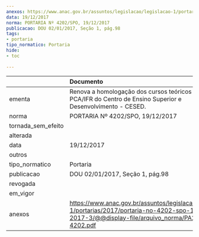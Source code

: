 ```yaml
---
anexos: https://www.anac.gov.br/assuntos/legislacao/legislacao-1/portarias/2017/portaria-no-4202-spo-19-12-2017-3/@@display-file/arquivo_norma/PA2017-4202.pdf
data: 19/12/2017
norma: PORTARIA Nº 4202/SPO, 19/12/2017
publicacao: DOU 02/01/2017, Seção 1, pág.98
tags:
- portaria
tipo_normatico: Portaria
hide: 
- toc 
 
---
```


|                    | Documento                                                                                                                                              |
|:-------------------|:-------------------------------------------------------------------------------------------------------------------------------------------------------|
| ementa             | Renova a homologação dos cursos teóricos de PPA e PCA/IFR do Centro de Ensino Superior e Desenvolvimento - CESED.                                      |
| norma              | PORTARIA Nº 4202/SPO, 19/12/2017                                                                                                                       |
| tornada_sem_efeito |                                                                                                                                                        |
| alterada           |                                                                                                                                                        |
| data               | 19/12/2017                                                                                                                                             |
| outros             |                                                                                                                                                        |
| tipo_normatico     | Portaria                                                                                                                                               |
| publicacao         | DOU 02/01/2017, Seção 1, pág.98                                                                                                                        |
| revogada           |                                                                                                                                                        |
| em_vigor           |                                                                                                                                                        |
| anexos             | https://www.anac.gov.br/assuntos/legislacao/legislacao-1/portarias/2017/portaria-no-4202-spo-19-12-2017-3/@@display-file/arquivo_norma/PA2017-4202.pdf |